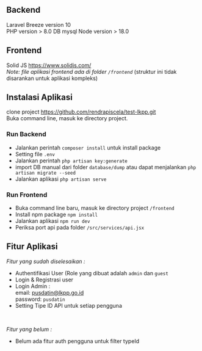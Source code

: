 ## Backend
Laravel Breeze version 10 <br/>
PHP version > 8.0
DB mysql
Node version > 18.0

## Frontend
Solid JS https://www.solidjs.com/ <br/>
<i>Note: file aplikasi frontend ada di folder <code>/frontend</code></i> (struktur ini tidak disarankan untuk aplikasi kompleks)


## Instalasi Aplikasi
clone project https://github.com/rendrapiscela/test-lkpp.git <br/>
Buka command line, masuk ke directory project. <br/>

### Run Backend
- Jalankan perintah <code>composer install</code> untuk install package
- Setting file <code>.env</code>
- Jalankan perintah <code>php artisan key:generate</code>
- import DB manual dari folder <code>database/dump</code> atau dapat menjalankan <code>php artisan migrate --seed</code>
- Jalankan aplikasi <code>php artisan serve</code>

### Run Frontend
- Buka command line baru, masuk ke directory project <code>/frontend</code>
- Install npm package <code>npm install</code>
- Jalankan aplikasi <code>npm run dev</code>
- Periksa port api pada folder <code>/src/services/api.jsx</code>

## Fitur Aplikasi
<i>Fitur yang sudah diselesaikan :</i>
- Authentifikasi User (Role yang dibuat adalah <code>admin</code> dan <code>guest</code>
- Login & Registrasi user
- Login Admin : <br/>
  email: <email>pusdatin@lkpp.go.id</email> <br/>
  password: <code>pusdatin</code>
- Setting Tipe ID API untuk setiap pengguna
<br/>

<i>Fitur yang belum :</i> <br/>
- Belum ada fitur auth pengguna untuk filter typeId

